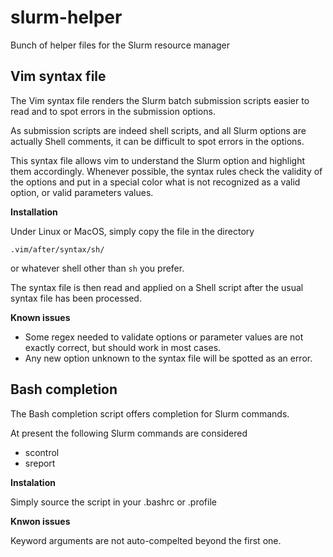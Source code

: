 slurm-helper
============

Bunch of helper files for the Slurm resource manager

Vim syntax file
---------------

The Vim syntax file renders the Slurm batch submission scripts easier to read and to spot errors in the submission options. 

As submission scripts are indeed shell scripts, and all Slurm options are actually Shell comments, it can be difficult to spot errors in the options. 

This syntax file allows vim to understand the Slurm option and highlight them accordingly. Whenever possible, the syntax rules check the validity of the options and put in a special color what is not recognized as a valid option, or valid parameters values. 

__Installation__

Under Linux or MacOS, simply copy the file in the directory

    .vim/after/syntax/sh/

or whatever shell other than ``sh`` you prefer. 

The syntax file is then read and applied on a Shell script after the usual syntax file has been processed. 

__Known issues__

* Some regex needed to validate options or parameter values are not exactly correct, but should work in most cases. 
* Any new option unknown to the syntax file will be spotted as an error. 

Bash completion
---------------

The Bash completion script offers <TAB> completion for Slurm commands. 

At present the following Slurm commands are considered
* scontrol
* sreport

__Instalation__

Simply source the script in your .bashrc or .profile

__Knwon issues__

Keyword arguments are not auto-compelted beyond the first one.
